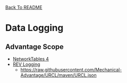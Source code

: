 <!-- Markdown language reference: https://www.markdownguide.org/basic-syntax/ -->
[Back To README](../../../../../../README.md)

# Data Logging

## Advantage Scope
- [NetworkTables 4]()
- [REV Logging](https://github.com/Mechanical-Advantage/AdvantageScope/blob/main/docs/REV-LOGGING.md) 
    - https://raw.githubusercontent.com/Mechanical-Advantage/URCL/maven/URCL.json
